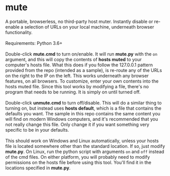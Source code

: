 # mute  
A portable, browserless, no third-party host muter. Instantly disable or re-enable a selection of URLs on your local machine, underneath browser functionality.<br><br>
Requirements: Python 3.6+<br><br>
Double-click **mute.cmd** to turn on/enable. It will run **mute.py** with the `on` argument, and this will copy the contents of **hosts muted** to your computer's hosts file. What this does if you follow the 127.0.0.1 pattern provided from the repo (intended as a sample), is re-route any of the URLs on the right to the IP on the left. This works underneath any browser features, on all browsers. To customize, enter your own contents into the hosts muted file. Since this tool works by modifying a file, there's no program that needs to be running. It is simply on until turned off.<br><br>
Double-click **unmute.cmd** to turn off/disable. This will do a similar thing to turning on, but instead uses **hosts default**, which is a file that contains the defaults you want. The sample in this repo contains the same content you will find on modern Windows computers, and it's recommended that you not really change this file. Only change it if you want something very specific to be in your defaults.<br><br>
This should work on Windows and Linux automatically, unless your hosts file is located somewhere other than the standard location. If so, just modify **mute.py**. On Linux, run the python script with arguments `on` and `off` instead of the cmd files. On either platform, you will probably need to modify permissions on the hosts file before using this tool. You'll find it in the locations specified in **mute.py**.
